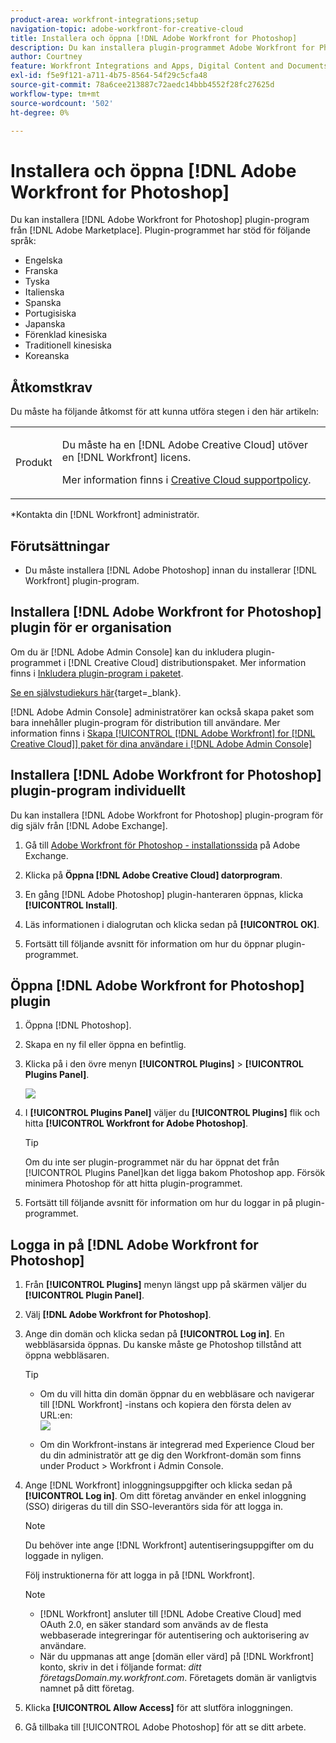 ```yaml
---
product-area: workfront-integrations;setup
navigation-topic: adobe-workfront-for-creative-cloud
title: Installera och öppna [!DNL Adobe Workfront for Photoshop]
description: Du kan installera plugin-programmet Adobe Workfront for Photoshop från Adobe Marketplace.
author: Courtney
feature: Workfront Integrations and Apps, Digital Content and Documents
exl-id: f5e9f121-a711-4b75-8564-54f29c5cfa48
source-git-commit: 78a6cee213887c72aedc14bbb4552f28fc27625d
workflow-type: tm+mt
source-wordcount: '502'
ht-degree: 0%

---
```


# Installera och öppna [!DNL Adobe Workfront for Photoshop]

Du kan installera [!DNL Adobe Workfront for Photoshop] plugin-program från [!DNL Adobe Marketplace]. Plugin-programmet har stöd för följande språk:

* Engelska
* Franska
* Tyska
* Italienska
* Spanska
* Portugisiska
* Japanska
* Förenklad kinesiska
* Traditionell kinesiska
* Koreanska

## Åtkomstkrav

Du måste ha följande åtkomst för att kunna utföra stegen i den här artikeln:

<table style="table-layout:auto"> 
 <col> 
 <col> 
 <tbody> 
  <!--<tr> 
   <td role="rowheader">[!DNL Adobe Workfront] plan*</td> 
   <td> <p>[!UICONTROL Pro] or higher</p> </td> 
  </tr> 
  <tr data-mc-conditions=""> 
   <td role="rowheader">[!DNL Adobe Workfront] license*</td> 
   <td> <p>[!UICONTROL Work] or [!UICONTROL Plan]</p> </td> 
  </tr> -->
  <tr> 
   <td role="rowheader">Produkt</td> 
   <td><p>Du måste ha en [!DNL Adobe Creative Cloud] utöver en [!DNL Workfront] licens.</p><p>Mer information finns i <a href="https://helpx.adobe.com/support/programs/cc-support-policy.html#cce" class="MCXref xref" xrefformat="{para}">Creative Cloud supportpolicy</a>.</p></td> 
  </tr> 
 </tbody> 
</table>

&#42;Kontakta din [!DNL Workfront] administratör.

## Förutsättningar

* Du måste installera [!DNL Adobe Photoshop] innan du installerar [!DNL Workfront] plugin-program.

## Installera [!DNL Adobe Workfront for Photoshop] plugin för er organisation

Om du är [!DNL Adobe Admin Console] kan du inkludera plugin-programmet i [!DNL Creative Cloud] distributionspaket. Mer information finns i [Inkludera plugin-program i paketet](https://helpx.adobe.com/in/enterprise/using/manage-extensions.html).

[Se en självstudiekurs här](https://www.youtube.com/watch?v=zzvXNLIBzrc){target=_blank}.

[!DNL Adobe Admin Console] administratörer kan också skapa paket som bara innehåller plugin-program för distribution till användare. Mer information finns i [Skapa [!UICONTROL [!DNL Adobe Workfront] for [!DNL Creative Cloud]] paket för dina användare i [!DNL Adobe Admin Console]](/help/quicksilver/administration-and-setup/configure-integrations/create-plugin-only-packages.md)

## Installera [!DNL Adobe Workfront for Photoshop] plugin-program individuellt

Du kan installera [!DNL Adobe Workfront for Photoshop] plugin-program för dig själv från [!DNL Adobe Exchange].

1. Gå till [Adobe Workfront för Photoshop - installationssida](https://adobe.com/go/cc_plugins_discover_plugin?pluginId=37722a55&amp;workflow=share) på Adobe Exchange.
1. Klicka på **Öppna [!DNL Adobe Creative Cloud] datorprogram**.
1. En gång [!DNL Adobe Photoshop] plugin-hanteraren öppnas, klicka **[!UICONTROL Install]**.
1. Läs informationen i dialogrutan och klicka sedan på **[!UICONTROL OK]**.

1. Fortsätt till följande avsnitt för information om hur du öppnar plugin-programmet.

## Öppna [!DNL Adobe Workfront for Photoshop] plugin

1. Öppna [!DNL Photoshop].

1. Skapa en ny fil eller öppna en befintlig.

1. Klicka på i den övre menyn **[!UICONTROL Plugins]** > **[!UICONTROL Plugins Panel]**.

   ![](assets/plugins-panel-ps.png)

1. I **[!UICONTROL Plugins Panel]** väljer du **[!UICONTROL Plugins]** flik och hitta **[!UICONTROL Workfront for Adobe Photoshop]**.

   >[!TIP]
   >
   >   Om du inte ser plugin-programmet när du har öppnat det från [!UICONTROL Plugins Panel]kan det ligga bakom Photoshop app. Försök minimera Photoshop för att hitta plugin-programmet.

1. Fortsätt till följande avsnitt för information om hur du loggar in på plugin-programmet.

## Logga in på [!DNL Adobe Workfront for Photoshop]

1. Från **[!UICONTROL Plugins]** menyn längst upp på skärmen väljer du **[!UICONTROL Plugin Panel]**.
1. Välj **[!DNL Adobe Workfront for Photoshop]**.
1. Ange din domän och klicka sedan på **[!UICONTROL Log in]**. En webbläsarsida öppnas. Du kanske måste ge Photoshop tillstånd att öppna webbläsaren.

   >[!TIP]
   >
   >* Om du vill hitta din domän öppnar du en webbläsare och navigerar till [!DNL Workfront] -instans och kopiera den första delen av URL:en:\
   >![](assets/domain-350x50.png)
   >
   > * Om din Workfront-instans är integrerad med Experience Cloud ber du din administratör att ge dig den Workfront-domän som finns under Product > Workfront i Admin Console.

1. Ange [!DNL Workfront] inloggningsuppgifter och klicka sedan på **[!UICONTROL Log in]**. Om ditt företag använder en enkel inloggning (SSO) dirigeras du till din SSO-leverantörs sida för att logga in.

   >[!NOTE]
   >
   >Du behöver inte ange [!DNL Workfront] autentiseringsuppgifter om du loggade in nyligen.

   Följ instruktionerna för att logga in på [!DNL Workfront].

   >[!NOTE]
   >
   >* [!DNL Workfront] ansluter till [!DNL Adobe Creative Cloud] med OAuth 2.0, en säker standard som används av de flesta webbaserade integreringar för autentisering och auktorisering av användare.
   >* När du uppmanas att ange [domän eller värd] på [!DNL Workfront] konto, skriv in det i följande format: *ditt företagsDomain.my.workfront.com*. Företagets domän är vanligtvis namnet på ditt företag.

1. Klicka **[!UICONTROL Allow Access]** för att slutföra inloggningen.
1. Gå tillbaka till [!UICONTROL Adobe Photoshop] för att se ditt arbete.
